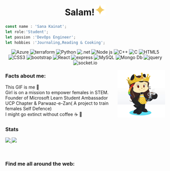 <h1 align="center">Salam!<img src="https://github.com/KainatSana/KainatSana/blob/main/sparkle.svg" width="35px" alt="sparkle" /></h1>



```js
const name : 'Sana Kainat';
let role:'Student';
let passion :'DevOps Engineer';
let hobbies :'Journaling,Reading & Cooking';
```
    

<p align="center">
<img alt="Azure" src="https://img.shields.io/badge/azure-rgb(237, 171, 247).svg?style=for-the-badge&logo=microsoftazure&logoColor=black"/>    
<img alt="terraform" src="https://img.shields.io/badge/terraform-rgb(251, 222, 255).svg?style=for-the-badge&logo=terraform&logoColor=black">
<img alt="Python" src="https://img.shields.io/badge/python-rgb(245, 132, 188)?style=for-the-badge&logo=python&logoColor=black">
<img alt=".net" src="https://img.shields.io/badge/.NET-rgb(212, 148, 180)?style=for-the-badge&logo=.net&logoColor=black">
<img alt="Node js" src="https://img.shields.io/badge/node.js-rgb(232, 202, 214)?style=for-the-badge&logo=node.js&logoColor=black" >
<img alt="C++" src="https://img.shields.io/badge/c++-rgb(209, 145, 219).svg?style=for-the-badge&logo=c%2B%2B&logoColor=black">
<img alt="C" src="https://img.shields.io/badge/c-rgb(230, 126, 226).svg?style=for-the-badge&logo=c&logoColor=black">  
<img alt="HTML5" src="https://img.shields.io/badge/html5-%23fca9ae.svg?style=for-the-badge&logo=html5&logoColor=black"/>
<img alt="CSS3" src="https://img.shields.io/badge/css3-%23ffd2ce.svg?style=for-the-badge&logo=css3&logoColor=black"/>
<img alt="bootstrap" src="https://img.shields.io/badge/bootstrap-rgb(232, 118, 245).svg?style=for-the-badge&logo=bootstrap&logoColor=black">   
<img alt="React" src="https://img.shields.io/badge/react-rgb(255, 212, 246).svg?style=for-the-badge&logo=react&logoColor=black"/>
<img alt="express" src="https://img.shields.io/badge/express.js-rgb(227, 100, 200).svg?style=for-the-badge&logo=express&logoColor=black">
<img alt="MySQL" src="https://img.shields.io/badge/mysql-%23ffd2ce.svg?style=for-the-badge&logo=mysql&logoColor=black"/>
<img alt="Mongo Db" src="https://img.shields.io/badge/MongoDB-rgb(245, 120, 184).svg?style=for-the-badge&logo=mongodb&logoColor=black"/>
<img alt="jquery" src="https://img.shields.io/badge/jquery-rgb(230, 145, 188).svg?style=for-the-badge&logo=jquery&logoColor=black">
<img alt="socket.io" src="https://img.shields.io/badge/Socket.io-rgb(204, 96, 179).svg?style=for-the-badge&logo=socket.io&badgeColor=black">
</p>
<img src="https://github.com/KainatSana/KainatSana/blob/main/giphy2.gif" width="150" height="150" align="right"/>

### Facts about me:
This GIF is me :see_no_evil:<br>
Girl is on a mission to empower females in STEM.<br>
Founder of Microsoft Learn Student Ambassador UCP Chapter & Parwaaz-e-Zan( A project to train females Self Defence)<br>
I might go extinct without coffee :coffee: :see_no_evil: 
### Stats
<p>
<a href="https://github.com/kainatsana">
  <img height="150em" src="https://github-readme-stats.vercel.app/api?username=kainatSana&count_private=true&show_icons=true&bg_color=f9e6ff&text_color=000000&title_color=4a0735&border_color=faceff&icon_color=a33b9c" />
  <img height="150em" src="https://github-readme-stats-eight-theta.vercel.app/api/top-langs/?username=kainatSana&count_private=true&show_icons=true&bg_color=f9e6ff&text_color=000000&title_color=4a0735&border_color=faceff&icon_color=a33b9c&layout=compact&langs_count=8" />
    </a>
    </p>
<br> 

### Find me all around the web:

<p align="left">
<a href="https://twitter.com/SanaUniverse20" target="blank"><img align="center" src="https://github.com/mishmanners/MishManners/blob/master/socials/twitter%20(2).png" alt="" height="30" /></a>
<a href="https://www.linkedin.com/in/sana-kainat" target="blank"><img align="center" src="https://github.com/mishmanners/MishManners/blob/master/socials/transparent-Linkedin-logo-icon.png/" alt="" height="30" /></a>
<a href="https://www.instagram.com/theclouddiva/" target="blank"><img align="center" src="https://github.com/mishmanners/MishManners/blob/master/socials/instagram.png" alt="" height="30" /></a>
<a href="https://dev.to/sanakainat" target="blank"><img align="center" src="https://github.com/mishmanners/MishManners/blob/master/socials/devto.png" alt="" height="30" /></a>
</p>

<!--### Watch my contribution graph get eaten by the snake 🐍-->

<!-- platane/snk works, it just puts it on a new branch -->
<!--![kainatSana snake gif](https://github.com/kainatsana/kainatsana/blob/output/github-contribution-grid-snake.svg)-->


